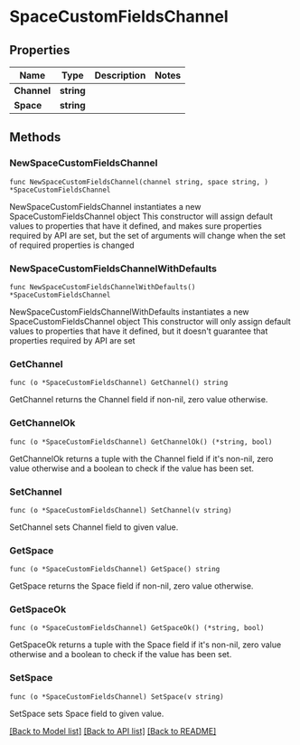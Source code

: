 # SpaceCustomFieldsChannel

## Properties

Name | Type | Description | Notes
------------ | ------------- | ------------- | -------------
**Channel** | **string** |  | 
**Space** | **string** |  | 

## Methods

### NewSpaceCustomFieldsChannel

`func NewSpaceCustomFieldsChannel(channel string, space string, ) *SpaceCustomFieldsChannel`

NewSpaceCustomFieldsChannel instantiates a new SpaceCustomFieldsChannel object
This constructor will assign default values to properties that have it defined,
and makes sure properties required by API are set, but the set of arguments
will change when the set of required properties is changed

### NewSpaceCustomFieldsChannelWithDefaults

`func NewSpaceCustomFieldsChannelWithDefaults() *SpaceCustomFieldsChannel`

NewSpaceCustomFieldsChannelWithDefaults instantiates a new SpaceCustomFieldsChannel object
This constructor will only assign default values to properties that have it defined,
but it doesn't guarantee that properties required by API are set

### GetChannel

`func (o *SpaceCustomFieldsChannel) GetChannel() string`

GetChannel returns the Channel field if non-nil, zero value otherwise.

### GetChannelOk

`func (o *SpaceCustomFieldsChannel) GetChannelOk() (*string, bool)`

GetChannelOk returns a tuple with the Channel field if it's non-nil, zero value otherwise
and a boolean to check if the value has been set.

### SetChannel

`func (o *SpaceCustomFieldsChannel) SetChannel(v string)`

SetChannel sets Channel field to given value.


### GetSpace

`func (o *SpaceCustomFieldsChannel) GetSpace() string`

GetSpace returns the Space field if non-nil, zero value otherwise.

### GetSpaceOk

`func (o *SpaceCustomFieldsChannel) GetSpaceOk() (*string, bool)`

GetSpaceOk returns a tuple with the Space field if it's non-nil, zero value otherwise
and a boolean to check if the value has been set.

### SetSpace

`func (o *SpaceCustomFieldsChannel) SetSpace(v string)`

SetSpace sets Space field to given value.



[[Back to Model list]](../README.md#documentation-for-models) [[Back to API list]](../README.md#documentation-for-api-endpoints) [[Back to README]](../README.md)


